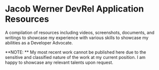 # Jacob Werner DevRel Application Resources

A compilation of resources including videos, screenshots, documents, and writings to showcase my experience with various skills to showcase my abilities as a Developer Advocate.

**NOTE: ** My most recent work cannot be published here due to the sensitive and classified nature of the work at my current position. I am happy to showcase any relevant talents upon request.
